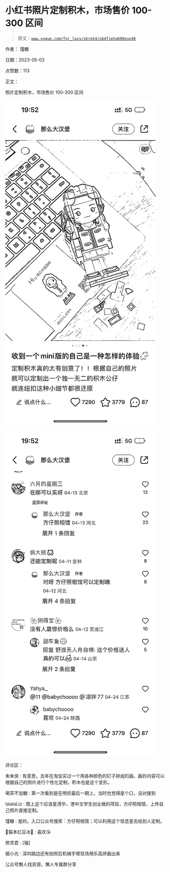 # 小红书照片定制积木，市场售价 100-300 区间

> 原文：[`www.yuque.com/for_lazy/xkrm14/ob4fiehu608euo46`](https://www.yuque.com/for_lazy/xkrm14/ob4fiehu608euo46)



作者： 瑾糖



日期：2023-05-02



点赞数：113



正文：



照片定制积木，市场售价 100-300 区间



![](img/08d7944ccf3595b58912258550e78950.png)  

![](img/180bd40ca5a9db7f036d1b03a37c1ad9.png)  

评论区：



朱朱侠 : 有意思，去年在淘宝买过一个用各种颜色的钉子拼成的画，画的内容可以根据自己的照片进行个性化定制，积木也是这个变形。



喝茶不加糖 : 第一次看到是在明侦最后一期上，当时也觉得是个口，没对接到



lalalaLiz : 图上这个应该是清华，港中文学生创业做的项目，方仔照相馆，上传自己照片直接定制。



瑾糖 : 是的，入口公众号搜索：方仔照相馆；可以利用这个信息差去给别人定制。



🌸猫本红豆冰🌟 : 喜欢😘



修灵君 : [强]



姬小光 : 深圳路边还有拍照后机械手臂现场用乐高拼画出来



公众号懒人找资源，懒人专属群分享

</ne-p></ne-p>
